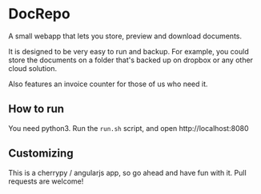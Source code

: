 DocRepo
===

A small webapp that lets you store, preview and download documents.

It is designed to be very easy to run and backup.
For example, you could store the documents on a folder that's backed up on dropbox or any other cloud solution.

Also features an invoice counter for those of us who need it.

How to run
---
You need python3.
Run the `run.sh` script, and open http://localhost:8080

Customizing
---
This is a cherrypy / angularjs app, so go ahead and have fun with it. Pull requests are welcome!
